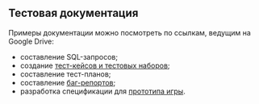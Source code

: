 ## Тестовая документация



Примеры документации можно посмотреть по ссылкам, ведущим на Google Drive:
- составление SQL-запросов;
- создание [тест-кейсов и тестовых наборов](https://drive.google.com/drive/folders/1hVdr6iRW-AotA91_vWBAIUzCiYAIMSck?usp=share_link);
- составление тест-планов;
- составление [баг-репортов](https://drive.google.com/drive/folders/19-IYR6URz9HqEyyK6p-uNjqQj2m8A8na?usp=share_link);
- разработка спецификации для [прототипа игры](https://drive.google.com/drive/folders/14hZl_0jxK8jQM4iB_kOpuna8696kRcwd?usp=share_link).
